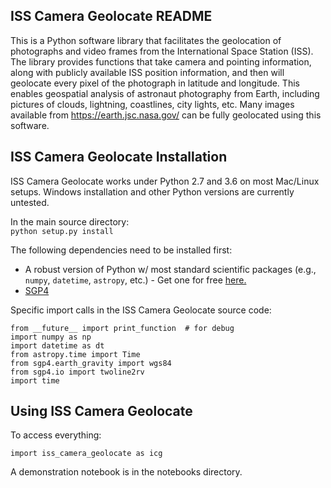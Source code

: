 ISS Camera Geolocate README
----------------------------
This is a Python software library that facilitates the geolocation of photographs and video frames from the International Space Station (ISS). The library provides functions that take camera and pointing information, along with publicly available ISS position information, and then will geolocate every pixel of the photograph in latitude and longitude. This enables geospatial analysis of astronaut photography from Earth, including pictures of clouds, lightning, coastlines, city lights, etc. Many images available from https://earth.jsc.nasa.gov/ can be fully geolocated using this software.

ISS Camera Geolocate Installation
---------------------------------
ISS Camera Geolocate works under Python 2.7 and 3.6 on most Mac/Linux setups. Windows installation and other Python versions are currently untested.

In the main source directory:  
`python setup.py install`

The following dependencies need to be installed first:

- A robust version of Python w/ most standard scientific packages (e.g., `numpy`, `datetime`, `astropy`, etc.) - Get one for free [here.](https://store.continuum.io/cshop/anaconda/)
- [SGP4](https://pypi.python.org/pypi/sgp4/)


Specific import calls in the ISS Camera Geolocate source code:

```
from __future__ import print_function  # for debug
import numpy as np
import datetime as dt
from astropy.time import Time
from sgp4.earth_gravity import wgs84
from sgp4.io import twoline2rv
import time
```

Using ISS Camera Geolocate
--------------------------
To access everything:
```
import iss_camera_geolocate as icg
```
A demonstration notebook is in the notebooks directory.
